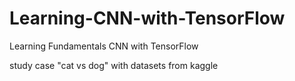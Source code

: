 # Learning-CNN-with-TensorFlow
Learning Fundamentals CNN with TensorFlow

study case "cat vs dog" with datasets from kaggle
